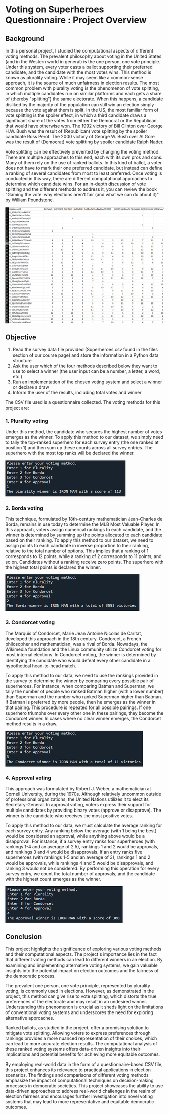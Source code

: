 # Voting on Superheroes Questionnaire : Project Overview

## Background
In this personal project, I studied the computational aspects of different voting methods. The prevalent philosophy about voting in the United States (and in the Western world in general) is the one person, one vote principle. Under this system, every voter casts a ballot supporting their preferred candidate, and the candidate with the most votes wins. This method is known as plurality voting. While it may seem like a common-sense approach, it is the source of much unfairness in election results. The most common problem with plurality voting is the phenomenon of vote splitting, in which multiple candidates run on similar platforms and each gets a share of (thereby "splitting") the same electorate. When this happens, a candidate disliked by the majority of the population can still win an election simply because the vote against them is split.
In the US, the most familiar form of vote splitting is the spoiler effect, in which a third candidate draws a significant share of the votes from either the Democrat or the Republican that would have otherwise won. The 1992 victory of Bill Clinton over George H.W. Bush was the result of (Republican) vote splitting by the spoiler candidate Ross Perot. The 2000 victory of George W. Bush over Al Gore was the result of (Democrat) vote splitting by spoiler candidate Ralph Nader.

Vote splitting can be effectively prevented by changing the voting method. There are multiple approaches to this end, each with its own pros and cons. Many of them rely on the use of ranked ballots. In this kind of ballot, a voter does not have to mark their one preferred candidate, but instead can define a ranking of several candidates from most to least preferred. Once voting is conducted in this way, there are different computational approaches to determine which candidate wins. For an in-depth discussion of vote splitting and the different methods to address it, you can review the book "Gaming the vote: why elections aren't fair (and what we can do about it)" by William Poundstone.

![Questionnare in csv](/assets/img/Questionnare.png)

## Objective 
1. Read the survey data file provided (Superheroes.csv found in the files section of our course page) and store the information in a Python data structure
2. Ask the user which of the four methods described below they want to use to select a winner (the user input can be a number, a letter, a word, etc.)
3. Run an implementation of the chosen voting system and select a winner or declare a draw
4. Inform the user of the results, including total votes and winner

The CSV file used is a questionnaire collected. The voting methods for this project are:

### 1. Plurality voting
Under this method, the candidate who secures the highest number of votes emerges as the winner. To apply this method to our dataset, we simply need to tally the top-ranked superhero for each survey entry (the one ranked at position 1) and then sum up these counts across all survey entries. The superhero with the most top ranks will be declared the winner.

![Winner for Plurality](assets/img/1winner.png)

### 2. Borda voting
This technique, formulated by 18th-century mathematician Jean-Charles de Borda, remains in use today to determine the MLB Most Valuable Player. In this approach, voters assign numerical rankings to each candidate, and the winner is determined by summing up the points allocated to each candidate based on their ranking. To apply this method to our dataset, we need to assign points to each candidate in inverse proportion to their ranking, relative to the total number of options. This implies that a ranking of 1 corresponds to 12 points, while a ranking of 2 corresponds to 11 points, and so on. Candidates without a ranking receive zero points. The superhero with the highest total points is declared the winner.

![Winner for Borda Voting](assets/img/2winner.png)

### 3. Condorcet voting
The Marquis of Condorcet, Marie Jean Antoine Nicolas de Caritat, developed this approach in the 18th century. Condorcet, a French philosopher and mathematician, was a rival of Borda. Nowadays, the Wikimedia foundation and the Linux community utilize Condorcet voting for most internal elections. In Condorcet voting, the winner is determined by identifying the candidate who would defeat every other candidate in a hypothetical head-to-head match.

To apply this method to our data, we need to use the rankings provided in the survey to determine the winner by comparing every possible pair of superheroes. For instance, when comparing Batman and Superman, we tally the number of people who ranked Batman higher (with a lower number) than Superman and the number who ranked Superman higher than Batman. If Batman is preferred by more people, then he emerges as the winner in that pairing. This procedure is repeated for all possible pairings. If one superhero triumphs over every other one in these pairings, they become the Condorcet winner. In cases where no clear winner emerges, the Condorcet method results in a draw.

![Winner for Condorcet Voting](assets/img/3winner.png)

### 4. Approval voting

This approach was formulated by Robert J. Weber, a mathematician at Cornell University, during the 1970s. Although relatively uncommon outside of professional organizations, the United Nations utilizes it to elect its Secretary-General. In approval voting, voters express their support for multiple candidates by providing binary votes (approve or disapprove). The winner is the candidate who receives the most positive votes.

To apply this method to our data, we must calculate the average ranking for each survey entry. Any ranking below the average (with 1 being the best) would be considered an approval, while anything above would be a disapproval. For instance, if a survey entry ranks four superheroes (with rankings 1-4 and an average of 2.5), rankings 1 and 2 would be approvals, and rankings 3 and 4 would be disapprovals. If an entry ranks five superheroes (with rankings 1-5 and an average of 3), rankings 1 and 2 would be approvals, while rankings 4 and 5 would be disapprovals, and ranking 3 would not be considered. By performing this operation for every survey entry, we count the total number of approvals, and the candidate with the highest count emerges as the winner.

![Winner for Approval Voting](assets/img/4winner.png)

## Conclusion 
This project highlights the significance of exploring various voting methods and their computational aspects. The project's importance lies in the fact that different voting methods can lead to different winners in an election. By examining and implementing alternative voting systems, we gain valuable insights into the potential impact on election outcomes and the fairness of the democratic process.

The prevalent one person, one vote principle, represented by plurality voting, is commonly used in elections. However, as demonstrated in the project, this method can give rise to vote splitting, which distorts the true preferences of the electorate and may result in an undesired winner. Understanding this phenomenon is crucial as it sheds light on the limitations of conventional voting systems and underscores the need for exploring alternative approaches.

Ranked ballots, as studied in the project, offer a promising solution to mitigate vote splitting. Allowing voters to express preferences through rankings provides a more nuanced representation of their choices, which can lead to more accurate election results. The computational analysis of these ranked voting systems offers data-driven insights into their implications and potential benefits for achieving more equitable outcomes.

By employing real-world data in the form of a questionnaire-based CSV file, this project enhances its relevance to practical applications in election scenarios. The findings and comparisons of different voting methods emphasize the impact of computational techniques on decision-making processes in democratic societies. This project showcases the ability to use data-driven approaches to address real-world challenges in the realm of election fairness and encourages further investigation into novel voting systems that may lead to more representative and equitable democratic outcomes.
